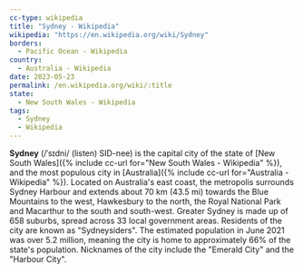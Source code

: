 ```yaml
---
cc-type: wikipedia
title: "Sydney - Wikipedia"
wikipedia: "https://en.wikipedia.org/wiki/Sydney"
borders:
  - Pacific Ocean - Wikipedia
country:
  - Australia - Wikipedia
date: 2023-05-23
permalink: /en.wikipedia.org/wiki/:title
state:
  - New South Wales - Wikipedia
tags:
  - Sydney
  - Wikipedia
---
```

**Sydney** (/ˈsɪdni/ (listen) SID-nee) is the capital city of the state of [New South Wales]({% include cc-url for="New South Wales - Wikipedia" %}), and the most populous city in [Australia]({% include cc-url for="Australia - Wikipedia" %}). Located on Australia's east coast, the metropolis surrounds Sydney Harbour and extends about 70 km (43.5 mi) towards the Blue Mountains to the west, Hawkesbury to the north, the Royal National Park and Macarthur to the south and south-west. Greater Sydney is made up of 658 suburbs, spread across 33 local government areas. Residents of the city are known as "Sydneysiders". The estimated population in June 2021 was over 5.2 million, meaning the city is home to approximately 66% of the state's population. Nicknames of the city include the "Emerald City" and the "Harbour City".
